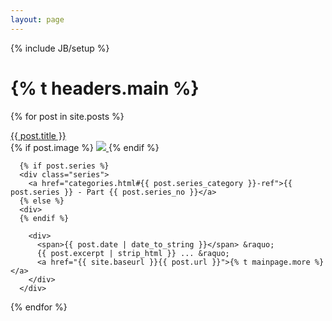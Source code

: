 ```yaml
---
layout: page
---
```

{% include JB/setup %}

<h1 class="slogan"><span>{% t headers.main %}</span></h1>

{% for post in site.posts %}
<div class="clearfix">
  <div class="postTitle">
    <a href="{{ site.baseurl }}{{ post.url }}">
      {{ post.title }}
    </a>
  </div>
  <div class="postExcerpt">
      {% if post.image %}
      <a href="{{ site.baseurl }}{{ post.url }}">
        <img src="{{ post.image }}" />
      </a>
      {% endif %}

      {% if post.series %}
      <div class="series">
        <a href="categories.html#{{ post.series_category }}-ref">{{ post.series }} - Part {{ post.series_no }}</a>
      {% else %}
      <div>
      {% endif %}

        <div>
          <span>{{ post.date | date_to_string }}</span> &raquo;
          {{ post.excerpt | strip_html }} ... &raquo;
          <a href="{{ site.baseurl }}{{ post.url }}">{% t mainpage.more %}</a>
        </div>
      </div>
  </div>
</div>
{% endfor %}
